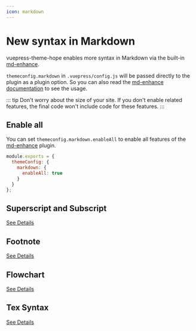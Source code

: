 ```yaml
---
icon: markdown
---
```


# New syntax in Markdown

vuepress-theme-hope enables more syntax in Markdown via the built-in [md-enhance](https://vuepress-md-enhance.mrhope.site/).

`themeconfig.markdown` in `.vuepress/config.js` will be passed directly to the plugin as a plugin option. So you can also read the [md-enhance documentation](https://vuepress-md-enhance.mrhope.site/) to see the usage.

::: tip
Don't worry about the size of your site. If you don't enable related features, the final code won't include code for these features.
:::

## Enable all

You can set `themeconfig.markdown.enableAll` to enable all features of the [md-enhance](https://vuepress-md-enhance.mrhope.site/) plugin.

```js
module.exports = {
  themeConfig: {
    markdown: {
      enableAll: true
    }
  }
};
```

## Superscript and Subscript

[See Details](sup-sub.md)

## Footnote

[See Details](footnote.md)

## Flowchart

[See Details](flowchart.md)

## Tex Syntax

[See Details](tex.md)
